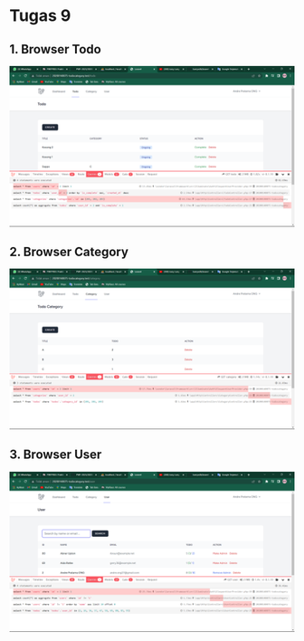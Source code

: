# Tugas 9

## 1. Browser Todo
![Alt text](screenshot/tugas9/Browser%20Todo.png)
## 2. Browser Category
![Alt text](screenshot/tugas9/Browser%20Category.png)
## 3. Browser User
![Alt text](screenshot/tugas9/Browser%20User.png)
